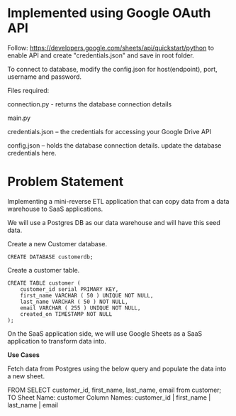 # Implemented using Google OAuth API

Follow: 
https://developers.google.com/sheets/api/quickstart/python 
to enable API and create "credentials.json" and save in root folder.

To connect to database, modify the config.json for host(endpoint), port, username and password.


Files required:

connection.py - returns the database connection details

main.py

credentials.json – the credentials for accessing your Google Drive API

config.json – holds the database connection details. update the database credentials here.


# Problem Statement

Implementing a mini-reverse ETL application that can copy data from a data warehouse to SaaS applications.

We will use a Postgres DB as our data warehouse and will have this seed data.

Create a new Customer database.

    CREATE DATABASE customerdb;

    
Create a customer table.

    CREATE TABLE customer (
        customer_id serial PRIMARY KEY,
        first_name VARCHAR ( 50 ) UNIQUE NOT NULL,
        last_name VARCHAR ( 50 ) NOT NULL,
        email VARCHAR ( 255 ) UNIQUE NOT NULL,
        created_on TIMESTAMP NOT NULL
    );

    
On the SaaS application side, we will use Google Sheets as a SaaS application to transform data into.


**Use Cases**

Fetch data from Postgres using the below query and populate the data into a new sheet.

FROM
    SELECT customer_id, first_name, last_name, email from customer;
TO
    Sheet Name: customer
    Column Names:
    customer_id | first_name | last_name | email



